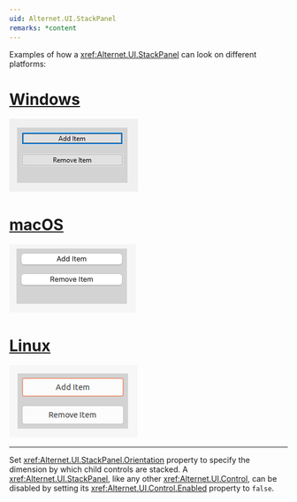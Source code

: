 ```yaml
---
uid: Alternet.UI.StackPanel
remarks: *content
---
```


Examples of how a <xref:Alternet.UI.StackPanel> can look on different platforms:

# [Windows](#tab/screenshot-windows)
![StackPanel on Windows](images/stackpanel-windows.png)
# [macOS](#tab/screenshot-macos)
![StackPanel on macOS](images/stackpanel-macos.png)
# [Linux](#tab/screenshot-linux)
![StackPanel on Linux](images/stackpanel-linux.png)
***

Set <xref:Alternet.UI.StackPanel.Orientation> property to specify the dimension by which child controls are stacked.
A <xref:Alternet.UI.StackPanel>, like any other <xref:Alternet.UI.Control>, can be disabled by setting its <xref:Alternet.UI.Control.Enabled> property to `false`.